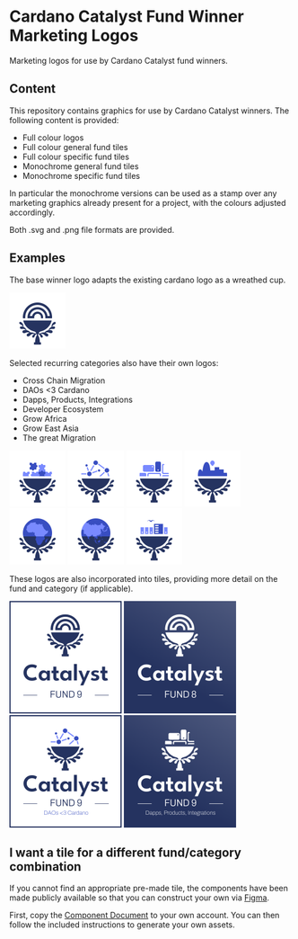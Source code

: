 # Cardano Catalyst Fund Winner Marketing Logos
Marketing logos for use by Cardano Catalyst fund winners.

## Content
This repository contains graphics for use by Cardano Catalyst winners.
The following content is provided:
- Full colour logos
- Full colour general fund tiles
- Full colour specific fund tiles
- Monochrome general fund tiles
- Monochrome specific fund tiles

In particular the monochrome versions can be used as a stamp over any marketing 
graphics already present for a project, with the colours adjusted accordingly.

Both .svg and .png file formats are provided.

## Examples
The base winner logo adapts the existing cardano logo as a wreathed cup.

<img style="background: white" src="./Logo/png/Logo - General.png" width="100px" height="100px" title="Adaptation of the cardano catalyst logo as a cup with wreath.">

Selected recurring categories also have their own logos:
- Cross Chain Migration
- DAOs <3 Cardano
- Dapps, Products, Integrations
- Developer Ecosystem
- Grow Africa
- Grow East Asia
- The great Migration

<img style="background: white" src="./Logo/png/Logo - Cross Chain.png" width="100px" height="100px" title="Adaptation of the cardano catalyst logo as a cup with wreath and puzzle pieces.">
<img style="background: white" src="./Logo/png/Logo - Dao.png" width="100px" height="100px" title="Adaptation of the cardano catalyst logo as a cup with wreath and decentralised graph.">
<img style="background: white" src="./Logo/png/Logo - Dapps.png" width="100px" height="100px" title="Adaptation of the cardano catalyst logo as a cup with wreath and devices.">
<img style="background: white" src="./Logo/png/Logo - Dev Ecosystem.png" width="100px" height="100px" title="Adaptation of the cardano catalyst logo as a cup with wreath and ecosystem.">
<img style="background: white" src="./Logo/png/Logo - Grow Africa.png" width="100px" height="100px" title="Adaptation of the cardano catalyst logo as a cup with wreath and africa silhouette.">
<img style="background: white" src="./Logo/png/Logo - Grow Asia.png" width="100px" height="100px" title="Adaptation of the cardano catalyst logo as a cup with wreath and asia silhouette.">
<img style="background: white" src="./Logo/png/Logo - Migration.png" width="100px" height="100px" title="Adaptation of the cardano catalyst logo as a cup with wreath and migrating bird.">

These logos are also incorporated into tiles, providing more detail on the fund and category (if applicable).

<img style="background: white" src="./Tile/Generic/png/Colour Tile - Fund 9.png" width="200px" height="200px" title="Generic colour tile for fund 9.">
<img src="./Tile/Generic/png/Monochrome Tile - Fund 8.png" width="200px" height="200px" title="Generic monochrome tile for fund 8.">
<br>
<img style="background: white" src="./Tile/Specific/png/Colour Tile - Dao.png" width="200px" height="200px" title="Specific colour tile for fund 9 DAOs love Cardano.">
<img src="./Tile/Specific/png/Monochrome Tile - Dapps.png" width="200px" height="200px" title="Specific monochrome tile for fund 9 dapps, products, integrations.">

## I want a tile for a different fund/category combination
If you cannot find an appropriate pre-made tile, the components have been made
publicly available so that you can construct your own via [Figma](https://www.figma.com/).

First, copy the [Component Document](https://www.figma.com/community/file/1199446016155538673)
to your own account. You can then follow the included instructions to generate your own assets.

